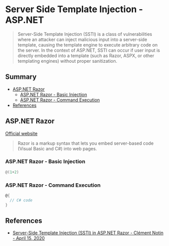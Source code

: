 # Server Side Template Injection - ASP.NET

> Server-Side Template Injection (SSTI)  is a class of vulnerabilities where an attacker can inject malicious input into a server-side template, causing the template engine to execute arbitrary code on the server. In the context of ASP.NET, SSTI can occur if user input is directly embedded into a template (such as Razor, ASPX, or other templating engines) without proper sanitization. 


## Summary

- [ASP.NET Razor](#aspnet-razor)
    - [ASP.NET Razor - Basic Injection](#aspnet-razor---basic-injection)
    - [ASP.NET Razor - Command Execution](#aspnet-razor---command-execution)
- [References](#references)


## ASP.NET Razor

[Official website](https://docs.microsoft.com/en-us/aspnet/web-pages/overview/getting-started/introducing-razor-syntax-c)

> Razor is a markup syntax that lets you embed server-based code (Visual Basic and C#) into web pages.


### ASP.NET Razor - Basic Injection

```powershell
@(1+2)
```

### ASP.NET Razor - Command Execution

```csharp
@{
  // C# code
}
```


## References

- [Server-Side Template Injection (SSTI) in ASP.NET Razor - Clément Notin - April 15, 2020](https://clement.notin.org/blog/2020/04/15/Server-Side-Template-Injection-(SSTI)-in-ASP.NET-Razor/)